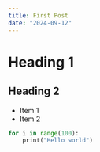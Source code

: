 ```yaml
---
title: First Post
date: "2024-09-12"
---
```


# Heading 1
## Heading 2

- Item 1
- Item 2

```python
for i in range(100):
    print("Hello world")
```
